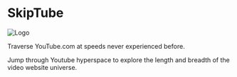 # SkipTube

![Logo](readme_content/logo.png)

Traverse YouTube.com at speeds never experienced before.

Jump through Youtube hyperspace to explore the length and breadth of the video website universe.

